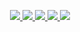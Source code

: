 <!--
<div align="center">

  <img align="center" src="https://github-readme-streak-stats.herokuapp.com/?user=siddigo&theme=onedark" width="380" height="150" alt="siddigo" />
  <img align="center" src="https://github-readme-stats.vercel.app/api/top-langs/?username=siddigo&layout=compact&theme=onedark" width="380" height="150" alt="siddigo" />

</div>
-->
<p align="center">
  <!-- Grafico de contribuições-->
  <a href="https://github.com/siddigo">
    <img src="http://github-profile-summary-cards.vercel.app/api/cards/profile-details?username=siddigo&theme=discord_old_blurple" />
  </a>
   
  <!-- Linguagens mais usadas -->  
  <a href="https://github.com/siddigo">
    <img src="https://github-readme-stats.vercel.app/api/top-langs/?username=siddigo&hide_border=true&card_width=699&theme=discord_old_blurple" />
  </a>
    
  <!-- Sequencia de comitts-->
  <a href="https://github.com/siddigo">
    <img src="https://github-readme-streak-stats.herokuapp.com/?user=siddigo&hide_border=true&card_width=699&theme=discord_old_blurple" />
  </a>
  
  <!-- Estatísticas do perfil -->
  <a href="https://github.com/siddigo">
    <img src="http://github-profile-summary-cards.vercel.app/api/cards/stats?username=siddigo&theme=discord_old_blurple" />
  </a>
   
  <!-- Linguagens mais usadas Pizza -->  
  <a href="https://github.com/siddigo">
    <img src="http://github-profile-summary-cards.vercel.app/api/cards/most-commit-language?username=siddigo&theme=discord_old_blurple" />
  </a>

</p>
<!--
**siddigo/siddigo** is a ✨ _special_ ✨ repository because its `README.md` (this file) appears on your GitHub profile.

Here are some ideas to get you started:

- 🔭 I’m currently working on ...
- 🌱 I’m currently learning ...
- 👯 I’m looking to collaborate on ...
- 🤔 I’m looking for help with ...
- 💬 Ask me about ...
- 📫 How to reach me: ...
- 😄 Pronouns: ...
- ⚡ Fun fact: ...
-->
